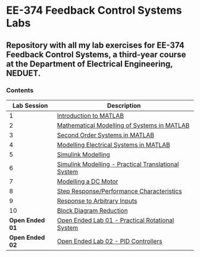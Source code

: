 # EE-374 Feedback Control Systems Labs 

## Repository with all my lab exercises for EE-374 Feedback Control Systems, a third-year course at the Department of Electrical Engineering, NEDUET.

### Contents
| Lab Session | Description |
|-------------|----------------|
|1|[Introduction to MATLAB](./lab_01/fcs_lab_01_draft_01.pdf)|
|2|[Mathematical Modelling of Systems in MATLAB](./lab_02/fcs_lab_02_draft_04.pdf)|
|3|[Second Order Systems in MATLAB](./lab_03/fcs_lab_03_draft_04.pdf)|
|4|[Modelling Electrical Systems in MATLAB](./lab_04/fcs_lab_04_draft_01.pdf)|
|5|[Simulink Modelling](./lab_05/fcs_lab_01_draft_03.pdf)|
|6|[Simulink Modelling - Practical Translational System](./lab_06/fcs_lab_06_draft_01.pdf)|
|7|[Modelling a DC Motor](./lab_07/fcs_lab_07_draft_01.pdf)|
|8|[Step Response/Performance Characteristics](./lab_08/fcs_lab_08_draft_02.pdf)|
|9|[Response to Arbitrary Inputs](./lab_09/fcs_lab_09_draft_01.pdf)|
|10|[Block Diagram Reduction](./lab_10/fcs_lab_10_draft_02.pdf)|
**Open Ended 01**|[Open Ended Lab 01 - Practical Rotational System](./oe_lab_01/fcs_lab_oe1_draft_03.pdf)|
**Open Ended 02**|[Open Ended Lab 02 - PID Controllers](./oe_lab_02/fcs_lab_oe2_draft_03.pdf)|

